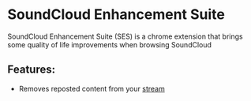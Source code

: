 # SoundCloud Enhancement Suite

SoundCloud Enhancement Suite (SES) is a chrome extension that brings some quality of life improvements when browsing
SoundCloud

## Features:
* Removes reposted content from your [stream](https://soundcloud.com/stream/)